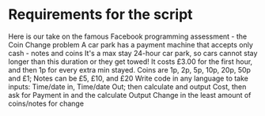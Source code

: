 # Requirements for the script

Here is our take on the famous Facebook programming assessment - the Coin Change problem
A car park has a payment machine that accepts only cash - notes and coins
It's a max stay 24-hour car park, so cars cannot stay longer than this duration or they get towed!
It costs £3.00 for the first hour, and then 1p for every extra min stayed.
Coins are 1p, 2p, 5p, 10p, 20p, 50p and £1; Notes can be £5, £10, and £20
Write code in any language to take inputs: Time/date in, Time/date Out; then calculate and output Cost, then ask for Payment in and the calculate Output Change in the least amount of coins/notes for change
